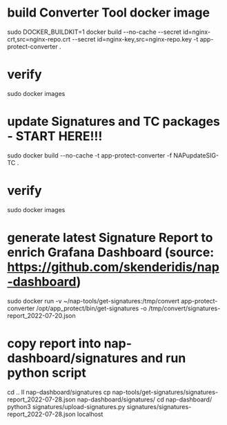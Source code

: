 # build Converter Tool docker image
sudo DOCKER_BUILDKIT=1 docker build --no-cache --secret id=nginx-crt,src=nginx-repo.crt --secret id=nginx-key,src=nginx-repo.key -t app-protect-converter .

# verify
sudo docker images

# update Signatures and TC packages - START HERE!!!
sudo docker build --no-cache -t app-protect-converter -f NAPupdateSIG-TC .

# verify
sudo docker images

# generate latest Signature Report to enrich Grafana Dashboard (source: https://github.com/skenderidis/nap-dashboard)
sudo docker run -v ~/nap-tools/get-signatures:/tmp/convert app-protect-converter /opt/app_protect/bin/get-signatures -o /tmp/convert/signatures-report_2022-07-20.json

# copy report into nap-dashboard/signatures and run python script
cd ..
ll nap-dashboard/signatures
cp nap-tools/get-signatures/signatures-report_2022-07-28.json nap-dashboard/signatures/
cd nap-dashboard/
python3 signatures/upload-signatures.py signatures/signatures-report_2022-07-28.json localhost
